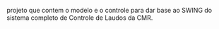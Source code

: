 projeto que contem o modelo e o controle para dar base ao SWING do sistema completo de Controle de Laudos da CMR.